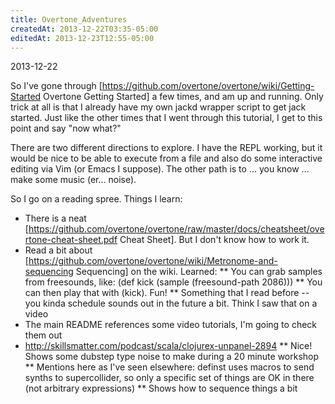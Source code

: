 ```yaml
---
title: Overtone_Adventures
createdAt: 2013-12-22T03:35-05:00
editedAt: 2013-12-23T12:55-05:00
---
```


2013-12-22

So I've gone through [https://github.com/overtone/overtone/wiki/Getting-Started Overtone Getting Started] a few times, and am up and running. Only trick at all is that I already have my own jackd wrapper script to get jack started. Just like the other times that I went through this tutorial, I get to this point and say "now what?"

There are two different directions to explore. I have the REPL working, but it would be nice to be able to execute from a file and also do some interactive editing via Vim (or Emacs I suppose). The other path is to ... you know ... make some music (er... noise).

So I go on a reading spree. Things I learn:
* There is a neat [https://github.com/overtone/overtone/raw/master/docs/cheatsheet/overtone-cheat-sheet.pdf Cheat Sheet]. But I don't know how to work it.
* Read a bit about [https://github.com/overtone/overtone/wiki/Metronome-and-sequencing Sequencing] on the wiki. Learned:
** You can grab samples from freesounds, like: (def kick (sample (freesound-path 2086)))
** You can then play that with (kick). Fun!
** Something that I read before -- you kinda schedule sounds out in the future a bit. Think I saw that on a video
* The main README references some video tutorials, I'm going to check them out
* http://skillsmatter.com/podcast/scala/clojurex-unpanel-2894
** Nice! Shows some dubstep type noise to make during a 20 minute workshop
** Mentions here as I've seen elsewhere: definst uses macros to send synths to supercollider, so only a specific set of things are OK in there (not arbitrary expressions)
** Shows how to sequence things a bit



